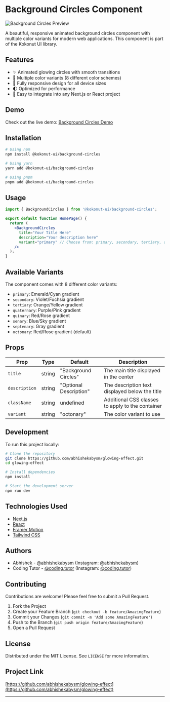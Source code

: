 # Background Circles Component

![Background Circles Preview](/public/image.png)

A beautiful, responsive animated background circles component with multiple color variants for modern web applications. This component is part of the Kokonut UI library.

## Features

- ✨ Animated glowing circles with smooth transitions
- 🎨 Multiple color variants (8 different color schemes)
- 📱 Fully responsive design for all device sizes
- 🌓 Optimized for performance
- 🧩 Easy to integrate into any Next.js or React project

## Demo

Check out the live demo: [Background Circles Demo](https://background-circles-demo.vercel.app)

## Installation

```bash
# Using npm
npm install @kokonut-ui/background-circles

# Using yarn
yarn add @kokonut-ui/background-circles

# Using pnpm
pnpm add @kokonut-ui/background-circles
```

## Usage

```jsx
import { BackgroundCircles } from '@kokonut-ui/background-circles';

export default function HomePage() {
  return (
    <BackgroundCircles 
      title="Your Title Here" 
      description="Your description here"
      variant="primary" // Choose from: primary, secondary, tertiary, quaternary, quinary, senary, septenary, octonary
    />
  );
}
```

## Available Variants

The component comes with 8 different color variants:

- `primary`: Emerald/Cyan gradient
- `secondary`: Violet/Fuchsia gradient
- `tertiary`: Orange/Yellow gradient
- `quaternary`: Purple/Pink gradient
- `quinary`: Red/Rose gradient
- `senary`: Blue/Sky gradient
- `septenary`: Gray gradient
- `octonary`: Red/Rose gradient (default)

## Props

| Prop | Type | Default | Description |
|------|------|---------|-------------|
| `title` | string | "Background Circles" | The main title displayed in the center |
| `description` | string | "Optional Description" | The description text displayed below the title |
| `className` | string | undefined | Additional CSS classes to apply to the container |
| `variant` | string | "octonary" | The color variant to use |

## Development

To run this project locally:

```bash
# Clone the repository
git clone https://github.com/abhishekabysm/glowing-effect.git
cd glowing-effect

# Install dependencies
npm install

# Start the development server
npm run dev
```

## Technologies Used

- [Next.js](https://nextjs.org/)
- [React](https://reactjs.org/)
- [Framer Motion](https://www.framer.com/motion/)
- [Tailwind CSS](https://tailwindcss.com/)

## Authors

- Abhishek - [@abhishekabysm](https://github.com/abhishekabysm) (Instagram: [@abhishekabysm](https://instagram.com/abhishekabysm))
- Coding Tutor - [@coding.tutor](https://github.com/aditya-obj) (Instagram: [@coding.tutor](https://instagram.com/coding.tutor))

## Contributing

Contributions are welcome! Please feel free to submit a Pull Request.

1. Fork the Project
2. Create your Feature Branch (`git checkout -b feature/AmazingFeature`)
3. Commit your Changes (`git commit -m 'Add some AmazingFeature'`)
4. Push to the Branch (`git push origin feature/AmazingFeature`)
5. Open a Pull Request

## License

Distributed under the MIT License. See `LICENSE` for more information.

## Project Link

[https://github.com/abhishekabysm/glowing-effect](https://github.com/abhishekabysm/glowing-effect)

---
